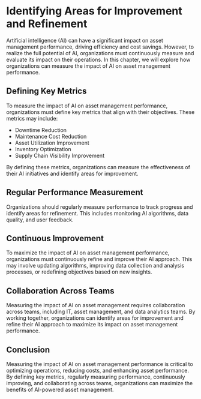 Identifying Areas for Improvement and Refinement
================================================================================================================

Artificial intelligence (AI) can have a significant impact on asset management performance, driving efficiency and cost savings. However, to realize the full potential of AI, organizations must continuously measure and evaluate its impact on their operations. In this chapter, we will explore how organizations can measure the impact of AI on asset management performance.

Defining Key Metrics
--------------------

To measure the impact of AI on asset management performance, organizations must define key metrics that align with their objectives. These metrics may include:

* Downtime Reduction
* Maintenance Cost Reduction
* Asset Utilization Improvement
* Inventory Optimization
* Supply Chain Visibility Improvement

By defining these metrics, organizations can measure the effectiveness of their AI initiatives and identify areas for improvement.

Regular Performance Measurement
-------------------------------

Organizations should regularly measure performance to track progress and identify areas for refinement. This includes monitoring AI algorithms, data quality, and user feedback.

Continuous Improvement
----------------------

To maximize the impact of AI on asset management performance, organizations must continuously refine and improve their AI approach. This may involve updating algorithms, improving data collection and analysis processes, or redefining objectives based on new insights.

Collaboration Across Teams
--------------------------

Measuring the impact of AI on asset management requires collaboration across teams, including IT, asset management, and data analytics teams. By working together, organizations can identify areas for improvement and refine their AI approach to maximize its impact on asset management performance.

Conclusion
----------

Measuring the impact of AI on asset management performance is critical to optimizing operations, reducing costs, and enhancing asset performance. By defining key metrics, regularly measuring performance, continuously improving, and collaborating across teams, organizations can maximize the benefits of AI-powered asset management.
